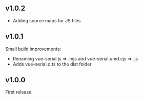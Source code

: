 ## v1.0.2
- Adding source maps for JS files

## v1.0.1
Small build improvements:
- Renaming vue-serial.js => .mjs and vue-serial.umd.cjs => .js
- Adds vue-serial.d.ts to the dist folder

## v1.0.0
First release
